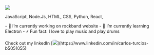 <img src = "https://media.giphy.com/media/XB96eCP2JbTFqZwwI7/giphy.gif"/>
<p>JavaScript, Node.Js, HTML, CSS, Python, React,<p/>
- 🔭 I’m currently working on rockband website
- 🌱 I’m currently learning Electron
- ⚡ Fun fact: I love to play music and play drums 


<p>
Check out my linkedIn [<img src="https://img.shields.io/badge/linkedin%20-%230077B5.svg?&style=for-the-badge&logo=linkedin&logoColor=white"/>](https://www.linkedin.com/in/carlos-turcios-b5051055)

<p/>

<!--
**CarlosETurcios/CarlosETurcios** is a ✨ _special_ ✨ repository because its `README.md` (this file) appears on your GitHub profile.

Here are some ideas to get you started:


.

- 🤔 I’m looking for help with ...
- 💬 Ask me about ...
- 📫 How to reach me: ...
- 😄 Pronouns: ...

